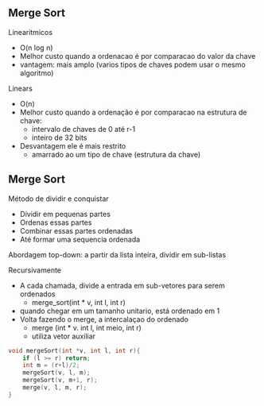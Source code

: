 ## Merge Sort

Linearitmicos 
- O(n log n)
- Melhor custo quando a ordenacao é por comparacao do valor da chave
- vantagem: mais amplo (varios tipos de chaves podem usar o mesmo algoritmo)

Linears 
- O(n)
- Melhor custo quando a ordenação é por comparacao na estrutura de chave:
	- intervalo de chaves de 0 até r-1
	- inteiro de 32 bits
- Desvantagem ele é mais restrito
	- amarrado ao um tipo de chave (estrutura da chave)


## Merge Sort

Método de dividir e conquistar
- Dividir em pequenas partes
- Ordenas essas partes
- Combinar essas partes ordenadas
- Até formar uma sequencia ordenada

Abordagem top-down: a partir da lista inteira, dividir em sub-listas

Recursivamente
- A cada chamada, divide a entrada em sub-vetores para serem ordenados
	- merge_sort(int * v, int l, int r)
- quando chegar em um tamanho unitario, está ordenado em 1
- Volta fazendo o merge, a intercalaçao do ordenado
	- merge (int * v. int l, int meio, int r)
	- utiliza vetor auxiliar



```C
void mergeSort(int *v, int l, int r){
	if (l >= r) return;
	int m = (r+l)/2;
	mergeSort(v, l, m);
	mergeSort(v, m+1, r);
	merge(v, l, m, r);
}
```